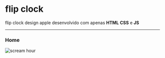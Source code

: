 # flip clock

flip clock design apple desenvolvido com apenas **HTML** **CSS** e **JS**

---
### Home
![scream hour](https://uploaddeimagens.com.br/images/004/181/637/original/telaHour.jpg?1669642207)
